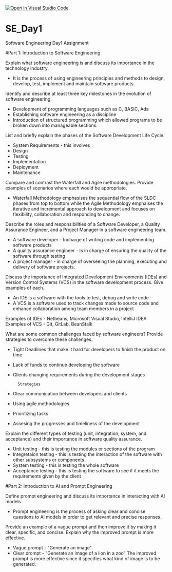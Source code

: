 [![Open in Visual Studio Code](https://classroom.github.com/assets/open-in-vscode-2e0aaae1b6195c2367325f4f02e2d04e9abb55f0b24a779b69b11b9e10269abc.svg)](https://classroom.github.com/online_ide?assignment_repo_id=15573077&assignment_repo_type=AssignmentRepo)
# SE_Day1
Software Engineering Day1 Assignment

#Part 1: Introduction to Software Engineering

Explain what software engineering is and discuss its importance in the technology industry.
- It is the process of using engineering principles and methods to design, develop, test, implement and maintain software products.

Identify and describe at least three key milestones in the evolution of software engineering.
- Development of programming languages such as C, BASIC, Ada
- Establishing software engineering as a discipline
- Introduction of structured programming which allowed programs to be broken down into manageable sections.


List and briefly explain the phases of the Software Development Life Cycle.
- System Requirements - this involves 
- Design 
- Testing
- Implementation
- Deployment 
- Maintenance


Compare and contrast the Waterfall and Agile methodologies. Provide examples of scenarios where each would be appropriate.

- Waterfall Methodology emphasises the sequential flow of the SLDC phases from top to bottom while the Agile Methodology emphaises the iterative and incremental approach to development and focuses on flexibility, collaboration and responding to change.


Describe the roles and responsibilities of a Software Developer, a Quality Assurance Engineer, and a Project Manager in a software engineering team.

- A software developer - Incharge of writing code and implementing software products
- A quality assurance engineer - Is in charge of ensuring the quality of the software through testing
- A project manager - in charge of overseeing the planning, executing and delivery of software projects.


Discuss the importance of Integrated Development Environments (IDEs) and Version Control Systems (VCS) in the software development process. Give examples of each.

- An IDE is a software with the tools to test, debug and write code
- A VCS is a software used to track changes made to source code and enhance collaboration among team members in a project

Examples of IDEs - Netbeans, Microsoft Visual Studio, IntelliJ IDEA
Examples of VCS - Git, GitLab, BeanStalk

What are some common challenges faced by software engineers? Provide strategies to overcome these challenges.

- Tight Deadlines that make it hard for developers to finish the product on time
- Lack of funds to continue developing the software
- Clients changing requirements during the development stages

        Strategies
- Clear communication between developers and clients
- Using agile methodologies
- Prioritizing tasks 
- Assesing the progresses and timeliness of the development

Explain the different types of testing (unit, integration, system, and acceptance) and their importance in software quality assurance.

- Unit testing - this is testing the modules or sections of the program
- Integretaion testing - this is testing the interaction of the software with other subsystems or components
- System testing - this is testing the whole software 
- Acceptance testing - this is testing the software to see if it meets the requirements given by the client


#Part 2: Introduction to AI and Prompt Engineering


Define prompt engineering and discuss its importance in interacting with AI models.

 - Prompt engineering is the process of asking clear and concise questions to AI models in order to get relevant and precise responses.

Provide an example of a vague prompt and then improve it by making it clear, specific, and concise. Explain why the improved prompt is more effective.

- Vague prompt - "Generate an image". 
- Clear prompt - "Generate an image of a lion in a zoo"
The improved prompt is more effective since it specifies what kind of image is to be generated.

